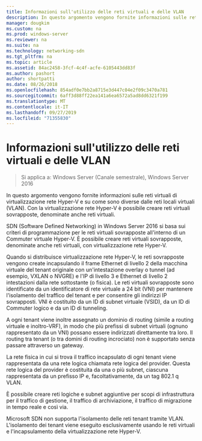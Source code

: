 ```yaml
---
title: Informazioni sull'utilizzo delle reti virtuali e delle VLAN
description: In questo argomento vengono fornite informazioni sulle reti virtuali di virtualizzazione rete Hyper-V e su come sono diverse dalle reti locali virtuali (VLAN). Con la virtualizzazione rete Hyper-V è possibile creare reti virtuali sovrapposte, denominate anche reti virtuali.
manager: dougkim
ms.custom: na
ms.prod: windows-server
ms.reviewer: na
ms.suite: na
ms.technology: networking-sdn
ms.tgt_pltfrm: na
ms.topic: article
ms.assetid: 84ac2458-3fcf-4c4f-acfe-6105443dd83f
ms.author: pashort
author: shortpatti
ms.date: 08/26/2018
ms.openlocfilehash: 854adf0e7bb2a8715e3d447c04e2f09c3470a781
ms.sourcegitcommit: 6aff3d88ff22ea141a6ea6572a5ad8dd6321f199
ms.translationtype: MT
ms.contentlocale: it-IT
ms.lasthandoff: 09/27/2019
ms.locfileid: "71355830"
---
```

# <a name="understand-the-usage-of-virtual-networks-and-vlans"></a>Informazioni sull'utilizzo delle reti virtuali e delle VLAN

>Si applica a: Windows Server (Canale semestrale), Windows Server 2016

In questo argomento vengono fornite informazioni sulle reti virtuali di virtualizzazione rete Hyper-V e su come sono diverse dalle reti locali virtuali (VLAN). Con la virtualizzazione rete Hyper-V è possibile creare reti virtuali sovrapposte, denominate anche reti virtuali.



  
SDN (Software Defined Networking) in Windows Server 2016 si basa sui criteri di programmazione per le reti virtuali sovrapposte all'interno di un Commuter virtuale Hyper-V. È possibile creare reti virtuali sovrapposte, denominate anche reti virtuali, con virtualizzazione rete Hyper-V. 
  
Quando si distribuisce virtualizzazione rete Hyper-V, le reti sovrapposte vengono create incapsulando il frame Ethernet di livello 2 della macchina virtuale del tenant originale con un'intestazione overlay o tunnel (ad esempio, VXLAN o NVGRE) e l'IP di livello 3 e Ethernet di livello 2 intestazioni dalla rete sottostante (o fisica). Le reti virtuali sovrapposte sono identificate da un identificatore di rete virtuale a 24 bit (VNI) per mantenere l'isolamento del traffico del tenant e per consentire gli indirizzi IP sovrapposti. VNI è costituito da un ID di subnet virtuale (VSID), da un ID di Commuter logico e da un ID di tunneling.  
  
A ogni tenant viene inoltre assegnato un dominio di routing (simile a routing virtuale e inoltro-VRF), in modo che più prefissi di subnet virtuali (ognuno rappresentato da un VNI) possano essere indirizzati direttamente tra loro. Il routing tra tenant (o tra domini di routing incrociato) non è supportato senza passare attraverso un gateway.   
  
La rete fisica in cui si trova il traffico incapsulato di ogni tenant viene rappresentata da una rete logica chiamata rete logica del provider. Questa rete logica del provider è costituita da una o più subnet, ciascuna rappresentata da un prefisso IP e, facoltativamente, da un tag 802.1 q VLAN.  
  
È possibile creare reti logiche e subnet aggiuntive per scopi di infrastruttura per il traffico di gestione, il traffico di archiviazione, il traffico di migrazione in tempo reale e così via.  
  
Microsoft SDN non supporta l'isolamento delle reti tenant tramite VLAN. L'isolamento dei tenant viene eseguito esclusivamente usando le reti virtuali e l'incapsulamento della virtualizzazione rete Hyper-V. 


